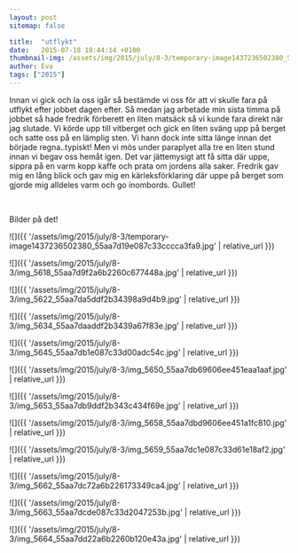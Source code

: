```yaml
---
layout: post
sitemap: false

title:  "utflykt"
date:   2015-07-18 18:44:14 +0100
thumbnail-img: /assets/img/2015/july/8-3/temporary-image1437236502380_55aa7d19e087c33cccca3fa9.jpg
author: Eva
tags: ["2015"]
---
```


Innan vi gick och la oss igår så bestämde vi oss för att vi skulle fara på utflykt efter jobbet dagen efter. Så medan jag arbetade min sista timma på jobbet så hade fredrik förberett en liten matsäck så vi kunde fara direkt när jag slutade. Vi körde upp till vitberget och gick en liten sväng upp på berget och satte oss på en lämplig sten. Vi hann dock inte sitta länge innan det började regna..typiskt! Men vi mös under paraplyet alla tre en liten stund innan vi begav oss hemåt igen. Det var jättemysigt att få sitta där uppe, sippra på en varm kopp kaffe och prata om jordens alla saker. Fredrik gav mig en lång blick och gav mig en kärleksförklaring där uppe på berget som gjorde mig alldeles varm och go inombords. Gullet! 




 




Bilder på det!

![]({{ '/assets/img/2015/july/8-3/temporary-image1437236502380_55aa7d19e087c33cccca3fa9.jpg'  | relative_url }})

![]({{ '/assets/img/2015/july/8-3/img_5618_55aa7d9f2a6b2260c677448a.jpg'  | relative_url }})

![]({{ '/assets/img/2015/july/8-3/img_5622_55aa7da5ddf2b34398a9d4b9.jpg'  | relative_url }})

![]({{ '/assets/img/2015/july/8-3/img_5634_55aa7daaddf2b3439a67f83e.jpg'  | relative_url }})

![]({{ '/assets/img/2015/july/8-3/img_5645_55aa7db1e087c33d00adc54c.jpg'  | relative_url }})

![]({{ '/assets/img/2015/july/8-3/img_5650_55aa7db69606ee451eaa1aaf.jpg'  | relative_url }})

![]({{ '/assets/img/2015/july/8-3/img_5653_55aa7db9ddf2b343c434f69e.jpg'  | relative_url }})

![]({{ '/assets/img/2015/july/8-3/img_5658_55aa7dbd9606ee451a1fc810.jpg'  | relative_url }})

![]({{ '/assets/img/2015/july/8-3/img_5659_55aa7dc1e087c33d61e18af2.jpg'  | relative_url }})

![]({{ '/assets/img/2015/july/8-3/img_5662_55aa7dc72a6b226173349ca4.jpg'  | relative_url }})

![]({{ '/assets/img/2015/july/8-3/img_5663_55aa7dcde087c33d2047253b.jpg'  | relative_url }})

![]({{ '/assets/img/2015/july/8-3/img_5664_55aa7dd22a6b2260b120e43a.jpg'  | relative_url }})

